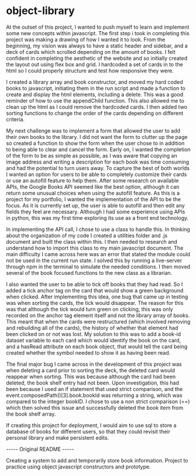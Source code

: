 # object-library

At the outset of this project, I wanted to push myself to learn and implement some new concepts within javascript. The first step i took in completing this project was making a drawing of how I wanted it to look. From the beginning, my vision was always to have a static header and sidebar, and a deck of cards which scrolled depending on the amount of books. I felt confident in completing the aesthetic of the website and so initially created the layout out using flex box and grid. I hardcoded a set of cards in to the html so I could properly structure and test how responsive they were.

I created a library array and book constructor, and moved my hard coded books to javascript, initiating them in the run script and made a function to create and display the html elements, including a delete. This was a good reminder of how to use the appendChild function. This also allowed me to clean up the html as I could remove the hardcoded cards. I then added two sorting functions to change the order of the cards depending on different criteria.

My next challenge was to implement a form that allowed the user to add their own books to the library. I did not want the form to clutter up the page so created a function to show the form when the user chose to in addition to being able to clear and cancel the form. Early on, I wanted the completion of the form to be as simple as possible, as I was aware that copying an image address and writing a description for each book was time consuming and had the potential to turn users away. To capture the best of both worlds I wanted an option for users to be able to completely customize their cards or use an autofill feature to help them. After some research on available APIs, the Google Books API seemed like the best option, although it can return some unusual choices when using the autofill feature. As this is a project for my portfolio, I wanted the implementation of the API to be the focus. As it is currently set up, the user is able to autofill and then edit any fields they feel are necessary. Although I had some experience using APIs in python, this was my first time exploring its use as a front end technology.

In implementing the API call, I chose to use a class to handle this. In thinking about the organization of my code I created a utilities folder and .js document and built the class within this. I then needed to research and understand how to import this class to my main javascript document. The main difficulty I came across here was an error that stated the module could not be used in the current run state. I solved this by running a live-server through npm in the terminal to simulate the needed conditions. I then moved several of the book focused functions to the new class as a librarian.

I also wanted the user to be able to tick off books that they had read. So I added a tick anchor tag on the card that would show a green background when clicked. After implementing this idea, one bug that came up in testing was when sorting the cards, the tick would disappear. The reason for this was that although the tick would turn green on clicking, this was only recorded on the anchor tag element itself and not the library array of books. This meant that when the cards were restructured (which involved removing and rebuilding all of the cards), the history of whether that element had been clicked on or not was lost. My solution to this was to add a book-id dataset variable to each card which would identify the book on the card, and a hasRead attribute on each book object, that would tell the card being created whether the symbol needed to show it as having been read.

The final major bug I came across in the development of this project was when deleting a card prior to sorting the deck, the deleted card would reappear when sorting. This was because although the card had been deleted, the book shelf entry had not been. Upon investigation, this had been because I used an if statement that used strict comparison, and the event.composedPath()[3].book.bookId was returning a string, which was compared to the integer bookID. I chose to use a non strict comparison (==) which then solved this issue and successfully deleted the book item from the book shelf array.

If creating this project for deployment, I would aim to use sql to store a database of books for different users, so that they could revisit their personal library and make persistent edits.

----- Original README -----

Creating a system to add and temporarily store book information. Project to practice using object javascript constructors and prototype.
